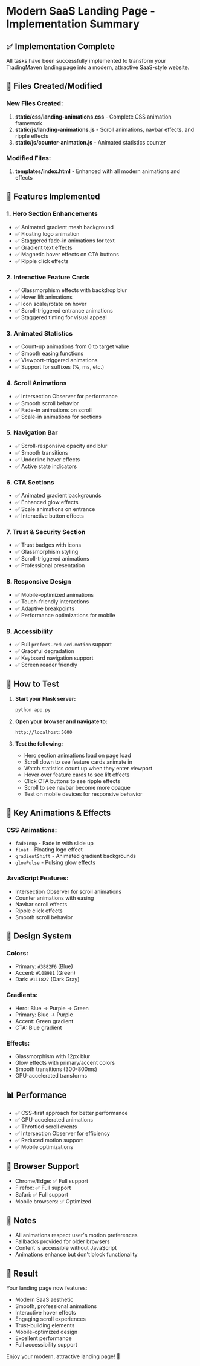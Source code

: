 # Modern SaaS Landing Page - Implementation Summary

## ✅ Implementation Complete

All tasks have been successfully implemented to transform your TradingMaven landing page into a modern, attractive SaaS-style website.

## 📁 Files Created/Modified

### New Files Created:
1. **static/css/landing-animations.css** - Complete CSS animation framework
2. **static/js/landing-animations.js** - Scroll animations, navbar effects, and ripple effects
3. **static/js/counter-animation.js** - Animated statistics counter

### Modified Files:
1. **templates/index.html** - Enhanced with all modern animations and effects

## 🎨 Features Implemented

### 1. Hero Section Enhancements
- ✅ Animated gradient mesh background
- ✅ Floating logo animation
- ✅ Staggered fade-in animations for text
- ✅ Gradient text effects
- ✅ Magnetic hover effects on CTA buttons
- ✅ Ripple click effects

### 2. Interactive Feature Cards
- ✅ Glassmorphism effects with backdrop blur
- ✅ Hover lift animations
- ✅ Icon scale/rotate on hover
- ✅ Scroll-triggered entrance animations
- ✅ Staggered timing for visual appeal

### 3. Animated Statistics
- ✅ Count-up animations from 0 to target value
- ✅ Smooth easing functions
- ✅ Viewport-triggered animations
- ✅ Support for suffixes (%, ms, etc.)

### 4. Scroll Animations
- ✅ Intersection Observer for performance
- ✅ Smooth scroll behavior
- ✅ Fade-in animations on scroll
- ✅ Scale-in animations for sections

### 5. Navigation Bar
- ✅ Scroll-responsive opacity and blur
- ✅ Smooth transitions
- ✅ Underline hover effects
- ✅ Active state indicators

### 6. CTA Sections
- ✅ Animated gradient backgrounds
- ✅ Enhanced glow effects
- ✅ Scale animations on entrance
- ✅ Interactive button effects

### 7. Trust & Security Section
- ✅ Trust badges with icons
- ✅ Glassmorphism styling
- ✅ Scroll-triggered animations
- ✅ Professional presentation

### 8. Responsive Design
- ✅ Mobile-optimized animations
- ✅ Touch-friendly interactions
- ✅ Adaptive breakpoints
- ✅ Performance optimizations for mobile

### 9. Accessibility
- ✅ Full `prefers-reduced-motion` support
- ✅ Graceful degradation
- ✅ Keyboard navigation support
- ✅ Screen reader friendly

## 🚀 How to Test

1. **Start your Flask server:**
   ```bash
   python app.py
   ```

2. **Open your browser and navigate to:**
   ```
   http://localhost:5000
   ```

3. **Test the following:**
   - Hero section animations load on page load
   - Scroll down to see feature cards animate in
   - Watch statistics count up when they enter viewport
   - Hover over feature cards to see lift effects
   - Click CTA buttons to see ripple effects
   - Scroll to see navbar become more opaque
   - Test on mobile devices for responsive behavior

## 🎯 Key Animations & Effects

### CSS Animations:
- `fadeInUp` - Fade in with slide up
- `float` - Floating logo effect
- `gradientShift` - Animated gradient backgrounds
- `glowPulse` - Pulsing glow effects

### JavaScript Features:
- Intersection Observer for scroll animations
- Counter animations with easing
- Navbar scroll effects
- Ripple click effects
- Smooth scroll behavior

## 🎨 Design System

### Colors:
- Primary: `#3B82F6` (Blue)
- Accent: `#10B981` (Green)
- Dark: `#111827` (Dark Gray)

### Gradients:
- Hero: Blue → Purple → Green
- Primary: Blue → Purple
- Accent: Green gradient
- CTA: Blue gradient

### Effects:
- Glassmorphism with 12px blur
- Glow effects with primary/accent colors
- Smooth transitions (300-800ms)
- GPU-accelerated transforms

## 📊 Performance

- ✅ CSS-first approach for better performance
- ✅ GPU-accelerated animations
- ✅ Throttled scroll events
- ✅ Intersection Observer for efficiency
- ✅ Reduced motion support
- ✅ Mobile optimizations

## 🔧 Browser Support

- Chrome/Edge: ✅ Full support
- Firefox: ✅ Full support
- Safari: ✅ Full support
- Mobile browsers: ✅ Optimized

## 📝 Notes

- All animations respect user's motion preferences
- Fallbacks provided for older browsers
- Content is accessible without JavaScript
- Animations enhance but don't block functionality

## 🎉 Result

Your landing page now features:
- Modern SaaS aesthetic
- Smooth, professional animations
- Interactive hover effects
- Engaging scroll experiences
- Trust-building elements
- Mobile-optimized design
- Excellent performance
- Full accessibility support

Enjoy your modern, attractive landing page! 🚀

